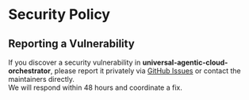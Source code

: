 # Security Policy

## Reporting a Vulnerability
If you discover a security vulnerability in **universal-agentic-cloud-orchestrator**, please report it privately via [GitHub Issues](https://github.com/FARICJH59/universal-agentic-cloud-orchestrator/issues) or contact the maintainers directly.  
We will respond within 48 hours and coordinate a fix.
